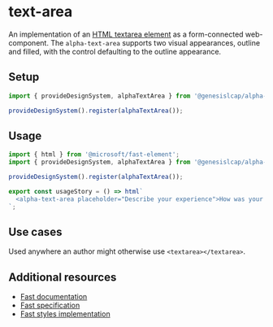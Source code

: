 # text-area

An implementation of an [HTML textarea element](https://developer.mozilla.org/en-US/docs/Web/HTML/Element/textarea) as a form-connected web-component. The `alpha-text-area` supports two visual appearances, outline and filled, with the control defaulting to the outline appearance.

## Setup

```ts
import { provideDesignSystem, alphaTextArea } from '@genesislcap/alpha-design-system';

provideDesignSystem().register(alphaTextArea());
```

## Usage

```js preview-story
import { html } from '@microsoft/fast-element';
import { provideDesignSystem, alphaTextArea } from '@genesislcap/alpha-design-system';

provideDesignSystem().register(alphaTextArea());

export const usageStory = () => html`
  <alpha-text-area placeholder="Describe your experience">How was your stay?</alpha-text-area>
`;
```

## Use cases

Used anywhere an author might otherwise use `<textarea></textarea>`.

## Additional resources

- [Fast documentation](https://github.com/microsoft/fast/blob/master/packages/web-components/fast-foundation/src/text-area/README.md)
- [Fast specification](https://github.com/microsoft/fast/blob/master/packages/web-components/fast-foundation/src/text-area/text-area.spec.md)
- [Fast styles implementation](https://github.com/microsoft/fast/blob/master/packages/web-components/fast-components/src/text-area/text-area.styles.ts)

